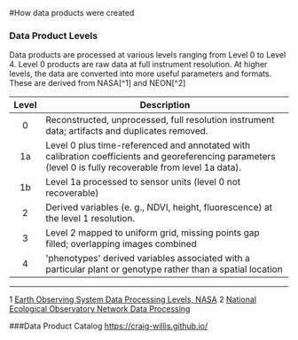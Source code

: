 #How data products were created

### Data Product Levels

Data products are processed at various levels ranging from Level 0 to Level 4. Level 0 products are raw data at full instrument resolution. At higher levels, the data are converted into more useful parameters and formats. These are derived from NASA[^1] and NEON[^2]

| Level | Description |
| :--: | -- |
| 0 | Reconstructed, unprocessed, full resolution instrument data; artifacts and duplicates removed.|
| 1a | Level 0 plus time-referenced and annotated with calibration coefficients and georeferencing parameters (level 0 is fully recoverable from level 1a data). |
| 1b | Level 1a processed to sensor units (level 0 not recoverable) |
| 2 | Derived variables (e. g., NDVI, height, fluorescence) at the level 1 resolution. |
| 3 | Level 2 mapped to uniform grid, missing points gap filled; overlapping images combined |
| 4| 'phenotypes' derived variables associated with a particular plant or genotype rather than a spatial location | |

___

1 [Earth Observing System Data Processing Levels, NASA](http://science.nasa.gov/earth-science/earth-science-data/data-processing-levels-for-eosdis-data-products/)
2 [National Ecological Observatory Network Data Processing](http://www.neoninc.org/science-design/data-processing)


###Data Product Catalog
https://craig-willis.github.io/ 
